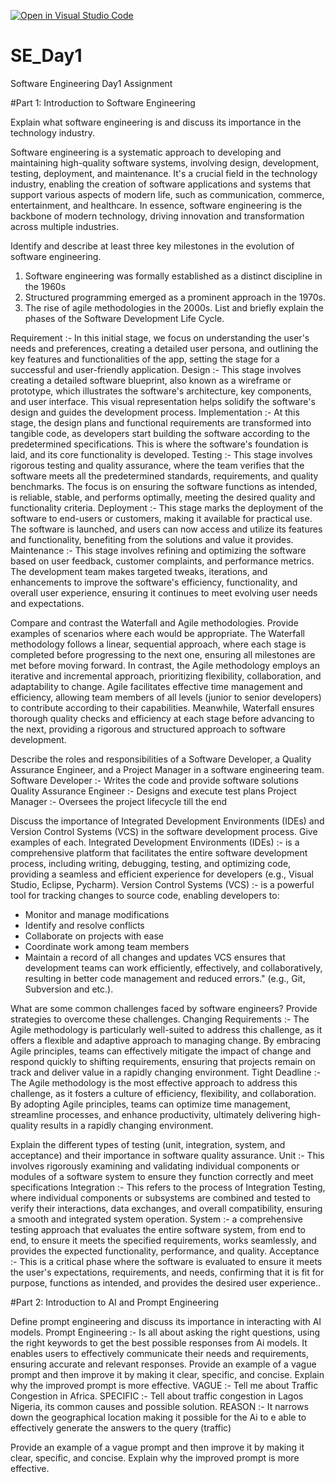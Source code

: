 [![Open in Visual Studio Code](https://classroom.github.com/assets/open-in-vscode-2e0aaae1b6195c2367325f4f02e2d04e9abb55f0b24a779b69b11b9e10269abc.svg)](https://classroom.github.com/online_ide?assignment_repo_id=15540267&assignment_repo_type=AssignmentRepo)
# SE_Day1
Software Engineering Day1 Assignment

#Part 1: Introduction to Software Engineering

Explain what software engineering is and discuss its importance in the technology industry.

Software engineering is a systematic approach to developing and maintaining high-quality software systems, involving design, development, testing, deployment, and maintenance. It's a crucial field in the technology industry, enabling the creation of software applications and systems that support various aspects of modern life, such as communication, commerce, entertainment, and healthcare. In essence, software engineering is the backbone of modern technology, driving innovation and transformation across multiple industries.

Identify and describe at least three key milestones in the evolution of software engineering.

1. Software engineering was formally established as a distinct discipline in the 1960s
2. Structured programming emerged as a prominent approach in the 1970s.
3. The rise of agile methodologies in the 2000s.
List and briefly explain the phases of the Software Development Life Cycle.

Requirement :- In this initial stage, we focus on understanding the user's needs and preferences, creating a detailed user persona, and outlining the key features and functionalities of the app, setting the stage for a successful and user-friendly application.
Design :- This stage involves creating a detailed software blueprint, also known as a wireframe or prototype, which illustrates the software's architecture, key components, and user interface. This visual representation helps solidify the software's design and guides the development process.
Implementation :- At this stage, the design plans and functional requirements are transformed into tangible code, as developers start building the software according to the predetermined specifications. This is where the software's foundation is laid, and its core functionality is developed.
Testing :- This stage involves rigorous testing and quality assurance, where the team verifies that the software meets all the predetermined standards, requirements, and quality benchmarks. The focus is on ensuring the software functions as intended, is reliable, stable, and performs optimally, meeting the desired quality and functionality criteria.
Deployment :- This stage marks the deployment of the software to end-users or customers, making it available for practical use. The software is launched, and users can now access and utilize its features and functionality, benefiting from the solutions and value it provides.
Maintenance :- This stage involves refining and optimizing the software based on user feedback, customer complaints, and performance metrics. The development team makes targeted tweaks, iterations, and enhancements to improve the software's efficiency, functionality, and overall user experience, ensuring it continues to meet evolving user needs and expectations.


Compare and contrast the Waterfall and Agile methodologies. Provide examples of scenarios where each would be appropriate.
The Waterfall methodology follows a linear, sequential approach, where each stage is completed before progressing to the next one, ensuring all milestones are met before moving forward. In contrast, the Agile methodology employs an iterative and incremental approach, prioritizing flexibility, collaboration, and adaptability to change. Agile facilitates effective time management and efficiency, allowing team members of all levels (junior to senior developers) to contribute according to their capabilities. Meanwhile, Waterfall ensures thorough quality checks and efficiency at each stage before advancing to the next, providing a rigorous and structured approach to software development.

Describe the roles and responsibilities of a Software Developer, a Quality Assurance Engineer, and a Project Manager in a software engineering team.
Software Developer :- Writes the code and provide software solutions
Quality Assurance Engineer :- Designs and execute test plans 
Project Manager :- Oversees the project lifecycle till the end 


Discuss the importance of Integrated Development Environments (IDEs) and Version Control Systems (VCS) in the software development process. Give examples of each.
Integrated Development Environments (IDEs) :- is a comprehensive platform that facilitates the entire software development process, including writing, debugging, testing, and optimizing code, providing a seamless and efficient experience for developers (e.g., Visual Studio, Eclipse, Pycharm).
Version Control Systems (VCS) :- is a powerful tool for tracking changes to source code, enabling developers to:
- Monitor and manage modifications
- Identify and resolve conflicts
- Collaborate on projects with ease
- Coordinate work among team members
- Maintain a record of all changes and updates
VCS ensures that development teams can work efficiently, effectively, and collaboratively, resulting in better code management and reduced errors." (e.g., Git, Subversion and etc.).

What are some common challenges faced by software engineers? Provide strategies to overcome these challenges.
Changing Requirements :- The Agile methodology is particularly well-suited to address this challenge, as it offers a flexible and adaptive approach to managing change. By embracing Agile principles, teams can effectively mitigate the impact of change and respond quickly to shifting requirements, ensuring that projects remain on track and deliver value in a rapidly changing environment.
Tight Deadline :- The Agile methodology is the most effective approach to address this challenge, as it fosters a culture of efficiency, flexibility, and collaboration. By adopting Agile principles, teams can optimize time management, streamline processes, and enhance productivity, ultimately delivering high-quality results in a rapidly changing environment.

Explain the different types of testing (unit, integration, system, and acceptance) and their importance in software quality assurance.
Unit :- This involves rigorously examining and validating individual components or modules of a software system to ensure they function correctly and meet specifications
Integration :- This refers to the process of Integration Testing, where individual components or subsystems are combined and tested to verify their interactions, data exchanges, and overall compatibility, ensuring a smooth and integrated system operation.
System :- a comprehensive testing approach that evaluates the entire software system, from end to end, to ensure it meets the specified requirements, works seamlessly, and provides the expected functionality, performance, and quality.
Acceptance :- This is a critical phase where the software is evaluated to ensure it meets the user's expectations, requirements, and needs, confirming that it is fit for purpose, functions as intended, and provides the desired user experience..


#Part 2: Introduction to AI and Prompt Engineering


Define prompt engineering and discuss its importance in interacting with AI models.
Prompt Engineering :- Is all about asking the right questions, using the right keywords to get the best possible responses from Ai models.  It enables users to effectively communicate their needs and requirements, ensuring accurate and relevant responses. 
Provide an example of a vague prompt and then improve it by making it clear, specific, and concise. Explain why the improved prompt is more effective.
VAGUE :-  Tell me about Traffic Congestion in Africa.
SPECIFIC :- Tell about traffic congestion in Lagos Nigeria, its common causes and possible solution.
REASON :- It narrows down the geographical location making it possible for the Ai to e able to effectively generate the answers to the query (traffic)



Provide an example of a vague prompt and then improve it by making it clear, specific, and concise. Explain why the improved prompt is more effective.
